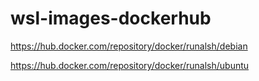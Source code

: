 # wsl-images-dockerhub

https://hub.docker.com/repository/docker/runalsh/debian

https://hub.docker.com/repository/docker/runalsh/ubuntu
